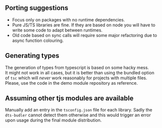 ## Porting suggestions

- Focus only on packages with no runtime dependencies.
- Pure JS/TS libraries are fine. If they are based on node you will have to write some code to adapt between runtimes.
- Old code based on sync calls will require some major refactoring due to async function colouring.

## Generating types

The generation of types from typescript is based on some hacky mess.  
It might not work in all cases, but it is better than using the bundled option of `tsc` which will _never_ work reasonably for projects with multiple files.  
Please, use the code in the demo module repository as reference.

## Assuming other tjs modules are available

Manually add an entry in the `tsconfig.json` file for each library. Sadly the `dts-budler` cannot detect them otherwise and this would trigger an error upon usage during the final module distribution.
